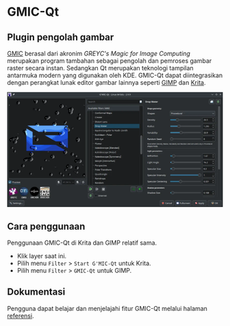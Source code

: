 # GMIC-Qt

## Plugin pengolah gambar

[GMIC](https://gmic.eu/download.html) berasal dari akronim _GREYC's Magic for Image Computing_ merupakan program tambahan sebagai pengolah dan pemroses gambar raster secara instan. Sedangkan Qt merupakan teknologi tampilan antarmuka modern yang digunakan oleh KDE. GMIC-Qt dapat diintegrasikan dengan perangkat lunak editor gambar lainnya seperti [GIMP](gimp.md) dan [Krita](krita.md).

![GMIC-Qt LangitKetujuh OS](../../media/image/gmic-langitketujuh-id.webp)

## Cara penggunaan

Penggunaan GMIC-Qt di Krita dan GIMP relatif sama.
- Klik layer saat ini.
- Pilih menu `Filter` > `Start G'MIC-Qt` untuk Krita.
- Pilih menu `Filter` > `GMIC-Qt` untuk GIMP.

## Dokumentasi

Pengguna dapat belajar dan menjelajahi fitur GMIC-Qt melalui halaman [referensi](https://gmic.eu/reference/).
